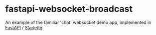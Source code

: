 # fastapi-websocket-broadcast

An example of the familiar 'chat' websocket demo app, implemented in [FastAPI](https://github.com/tiangolo/fastapi) / [Starlette](https://github.com/encode/starlette).